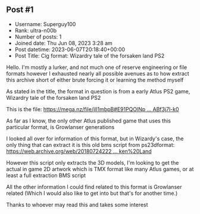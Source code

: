 ## Post #1
- Username: Superguy100
- Rank: ultra-n00b
- Number of posts: 1
- Joined date: Thu Jun 08, 2023 3:28 am
- Post datetime: 2023-06-07T20:18:40+00:00
- Post Title: Cig format: Wizardry tale of the forsaken land PS2

Hello. I'm mostly a lurker, and not much one of reserve engineering or file formats however I exhausted nearly all possible avenues as to how extract this archive short of either brute forcing it or learning the method myself 

As stated in the title, the format in question is from a early Atlus PS2 game, Wizardry tale of the forsaken land PS2

This is the file: [https://mega.nz/file/jlI1mbpB#E91PQOlNp ... ABf3j7l-k0](https://mega.nz/file/jlI1mbpB#E91PQOlNpkq7URhn-qN02vqA3TMkf5I3bABf3j7l-k0)

As far as I know, the only other Atlus published game that uses this particular format, is Growlanser generations  

I looked all over for information of this format, but in Wizardy's case, the only thing that can extract it is this old bms script from ps23dformat: [https://web.archive.org/web/20180724222 ... ken%20Land](https://web.archive.org/web/20180724222335/https://ps23dformat.wikispaces.com/Wizardry%20Tale%20of%20the%20Forsaken%20Land)

However this script only extracts the 3D models, I'm looking to get the actual in game 2D artwork which is TMX format like many Atlus games, or at least a full extraction BMS script

All the other information I could find related to this format is Growlanser related (Which I would also like to get into but that's for another time.)

Thanks to whoever may read this and takes some interest
